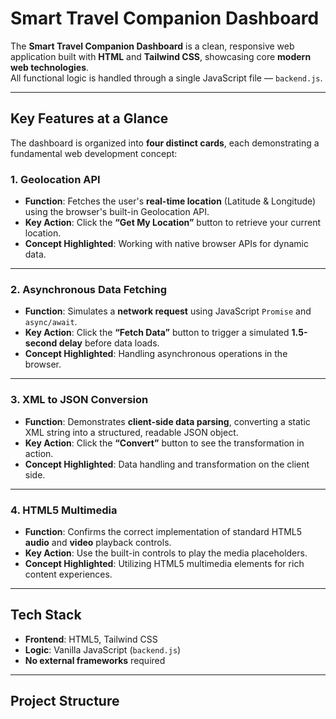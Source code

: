 # Smart Travel Companion Dashboard

The **Smart Travel Companion Dashboard** is a clean, responsive web application built with **HTML** and **Tailwind CSS**, showcasing core **modern web technologies**.  
All functional logic is handled through a single JavaScript file — `backend.js`.

---

## Key Features at a Glance

The dashboard is organized into **four distinct cards**, each demonstrating a fundamental web development concept:

### 1. Geolocation API

- **Function**: Fetches the user's **real-time location** (Latitude & Longitude) using the browser's built-in Geolocation API.  
- **Key Action**: Click the **“Get My Location”** button to retrieve your current location.  
- **Concept Highlighted**: Working with native browser APIs for dynamic data.

---

### 2. Asynchronous Data Fetching

- **Function**: Simulates a **network request** using JavaScript `Promise` and `async/await`.  
- **Key Action**: Click the **“Fetch Data”** button to trigger a simulated **1.5-second delay** before data loads.  
- **Concept Highlighted**: Handling asynchronous operations in the browser.

---

### 3. XML to JSON Conversion

- **Function**: Demonstrates **client-side data parsing**, converting a static XML string into a structured, readable JSON object.  
- **Key Action**: Click the **“Convert”** button to see the transformation in action.  
- **Concept Highlighted**: Data handling and transformation on the client side.

---

### 4. HTML5 Multimedia

- **Function**: Confirms the correct implementation of standard HTML5 **audio** and **video** playback controls.  
- **Key Action**: Use the built-in controls to play the media placeholders.  
- **Concept Highlighted**: Utilizing HTML5 multimedia elements for rich content experiences.

---

## Tech Stack

- **Frontend**: HTML5, Tailwind CSS  
- **Logic**: Vanilla JavaScript (`backend.js`)  
- **No external frameworks** required

---

## Project Structure


